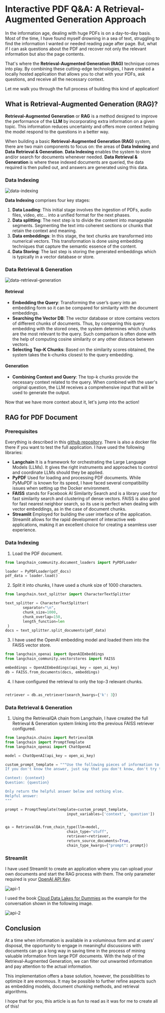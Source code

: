 # Interactive PDF Q&A: A Retrieval-Augmented Generation Approach

In the information age, dealing with huge PDFs is on a day-to-day basis. Most of the time, I have found myself drowning in a sea of text, struggling to find the information I wanted or needed reading page after page. But, what if I can ask questions about the PDF and recover not only the relevant information but also the page contents.

That's where the **Retrieval-Augmented Generation (RAG)** technique comes into play. By combining these cutting-edge technologies, I have created a locally hosted application that allows you to chat with your PDFs, ask questions, and receive all the necessary context.

Let me walk you through the full process of building this kind of application!


## What is Retrieval-Augmented Generation (RAG)?

**Retrieval-Augmented Generation** or **RAG** is a method designed to improve the performance of the **LLM** by incorporating extra information on a given topic. This information reduces uncertainty and offers more context helping the model respond to the questions in a better way.

When building a basic **Retrieval-Augmented Generation (RAG)** system, there are two main components to focus on: the areas of **Data Indexing** and **Data Retrieval & Generation**. **Data Indexing** enables the system to store and/or search for documents whenever needed. **Data Retrieval & Generation** is where these indexed documents are queried, the data required is then pulled out, and answers are generated using this data.

### Data Indexing

![data-indexing](images/data-indexing.png)

**Data Indexing** comprises four key stages:

1. **Data Loading**: This initial stage involves the ingestion of PDFs, audio files, video, etc... into a unified format for the next phases.
2. **Data splitting**: The next step is to divide the content into manageable segments. Segmenting the text into coherent sections or chunks that retain the context and meaning.
3. **Data embeddings**: In this stage, the text chunks are transformed into numerical vectors. This transformation is done using embedding techniques that capture the semantic essence of the content.
4. **Data Storing**: The last step is storing the generated embeddings which is typically in a vector database or store.


### Data Retrieval & Generation

![data-retrieval-generation](images/data-retrieval-generation.png)

#### Retrieval

- **Embedding the Query**: Transforming the user’s query into an embedding form so it can be compared for similarity with the document embeddings.
- **Searching the Vector DB**: The vector database or store contains vectors of different chunks of documents. Thus, by comparing this query embedding with the stored ones, the system determines which chunks are the most relevant to the query. Such comparison is often done with the help of computing cosine similarity or any other distance between vectors.
- **Selecting Top-K Chunks**: Based on the similarity scores obtained, the system takes the k-chunks closest to the query embedding.

#### Generation

- **Combining Context and Query**: The top-k chunks provide the necessary context related to the query. When combined with the user's original question, the LLM receives a comprehensive input that will be used to generate the output.

Now that we have more context about it, let's jump into the action!

## RAG for PDF Document

### Prerequisites

Everything is described in this [github repository](https://github.com/NachoCP/AskPDF). There is also a docker file there if you want to test the full application. I have used the following libraries:

- **Langchain**  It is a framework for orchestrating the Large Language Models (LLMs). It gives the right instruments and approaches to control and coordinate LLMs should they be applied.
- **PyPDF** Used for loading and processing PDF documents. While PyMuPDF is known for its speed, I have faced several compatibility issues when setting up the Docker environment.
- **FAISS** stands for Facebook AI Similarity Search and is a library used for fast similarity search and clustering of dense vectors. FAISS is also good for fast nearest neighbor search, so its use is perfect when dealing with vector embeddings, as in the case of document chunks.
- **Streamlit** Employed for building the user interface of the application. Streamlit allows for the rapid development of interactive web applications, making it an excellent choice for creating a seamless user experience.

### Data Indexing

1. Load the PDF document.

```python
from langchain_community.document_loaders import PyPDFLoader

loader = PyPDFLoader(pdf_docs)
pdf_data = loader.load()
```

2. Split it into chunks, I have used a chunk size of 1000 characters.

```python
from langchain.text_splitter import CharacterTextSplitter

text_splitter = CharacterTextSplitter(
        separator="\n",
        chunk_size=1000,
        chunk_overlap=150,
        length_function=len
 )
docs = text_splitter.split_documents(pdf_data)
```

3. I have used the OpenAI embedding model and loaded them into the FAISS vector store.
```python
from langchain_openai import OpenAIEmbeddings
from langchain_community.vectorstores import FAISS

embeddings = OpenAIEmbeddings(api_key = open_ai_key)
db = FAISS.from_documents(docs, embeddings)

```

4. I have configured the retrieval to only the top-3 relevant chunks.
```python

retriever = db.as_retriever(search_kwargs={'k': 3})
```

### Data Retrieval & Generation

1. Using the RetrievalQA chain from Langchain, I have created the full Retrieval & Generation system linking into the previous FAISS retriever configured.

```python
from langchain.chains import RetrievalQA
from langchain import PromptTemplate
from langchain_openai import ChatOpenAI

model = ChatOpenAI(api_key = open_ai_key)

custom_prompt_template = """Use the following pieces of information to answer the user's question.
If you don't know the answer, just say that you don't know, don't try to make up an answer.

Context: {context}
Question: {question}

Only return the helpful answer below and nothing else.
Helpful answer:
"""

prompt = PromptTemplate(template=custom_prompt_template,
                            input_variables=['context', 'question'])


qa = RetrievalQA.from_chain_type(llm=model,
                            chain_type="stuff",
                            retriever=retriever,
                            return_source_documents=True,
                            chain_type_kwargs={"prompt": prompt})

```

### Streamlit

I have used Streamlit to create an application where you can upload your own documents and start the RAG process with them. The only parameter required is your [OpenAI API Key](https://help.openai.com/en/articles/4936850-where-do-i-find-my-openai-api-key). 

![api-1](images/api-1.png)

I used the book [Cloud Data Lakes for Dummies](https://www.snowflake.com/resource/cloud-data-lakes-for-dummies/?utm_source=google&utm_medium=paidsearch&utm_campaign=em-es-en-nb-datalakegeneral-phrase&utm_content=go-rsa-evg-eb-cloud-data-lakes-for-dummies&utm_term=c-g-cloud%20data%20lake-p&_bt=600290434268&_bk=cloud%20data%20lake&_bm=p&_bn=g&_bg=128302879383&gclsrc=aw.ds&gad_source=1&gclid=CjwKCAjwm_SzBhAsEiwAXE2CvyvXO7_44hGuWt1_-SUoLwugH6OCxFl_f73ntkIAJnv60PlgYsic3RoClhcQAvD_BwE) as the example for the conversation shown in the following image.

![api-2](images/api-2.png)

## Conclusion

At a time when information is available in a voluminous form and at users’ disposal, the opportunity to engage in meaningful discussions with documents can go a long way in saving time in the process of mining valuable information from large PDF documents. With the help of the Retrieval-Augmented Generation, we can filter out unwanted information and pay attention to the actual information.

This implementation offers a base solution, however, the possibilities to optimize it are enormous. It may be possible to further refine aspects such as embedding models, document chunking methods, and retrieval algorithms.

I hope that for you, this article is as fun to read as it was for me to create all of this!